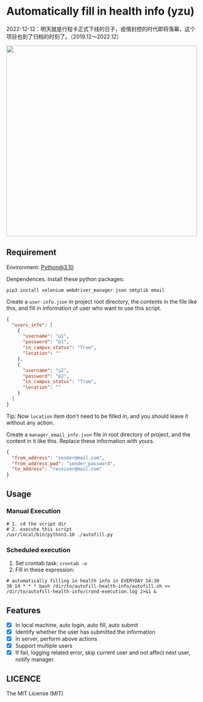 # Automatically fill in health info (yzu)

2022-12-12：明天就是行程卡正式下线的日子，疫情封控的时代即将落幕，这个项目也到了归档的时刻了。（2019.12～2022.12）

<img src="./images/IMG_3936.JPG"  height = "500" align=center />

## Requirement

Environment: Python@3.10

Denpendences. Install these python packages:

```shell
pip3 install selenium webdriver_manager json smtplib email
```

Create a `user-info.json` in project root directory, the contents in the file like this, and fill in information of user who want to use this script.

```json
{
  "users_info": [
    {
      "username": "u1",
      "password": "p1",
      "in_campus_status": "True",
      "location": ""
    },
    {
      "username": "u2",
      "password": "p2",
      "in_campus_status": "True",
      "location": ""
    }
  ]
}
```

Tip: Now `location` item don't need to be filled in, and you should leave it without any action.

Create a `manager_email_info.json` file in root directory of project, and the content in it like this. Replace these information with yours.

```json
{
  "from_address": "sender@mail.com",
  "from_address_pwd": "sender_password",
  "to_address": "receiver@mail.com"
}
```

## Usage

### Manual Execution

```shell
# 1. cd the script dir
# 2. execute this script
/usr/local/bin/python3.10 ./autofill.py
```

### Scheduled execution

1. Set crontab task: `crontab -e`
2. Fill in these expression:

```shell
# automatically filling in health info in EVERYDAY 14:30
30 14 * * * bash /dir/to/autofill-health-info/autofill.sh >> /dir/to/autofill-health-info/crond-execution.log 2>&1 &
```

## Features

- [x] In local machine, auto login, auto fill, auto submit
- [x] Identify whether the user has submitted the information
- [x] In server, perform above actions
- [x] Support multiple users
- [x] If fail, logging related error, skip current user and not affect next user, notify manager.

## LICENCE

The MIT License (MIT)
